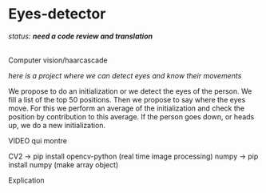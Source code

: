 # Eyes-detector

<em>status: <strong>need a code review and translation</strong></em><br><br>


Computer vision/haarcascade

<em>here is a project where we can detect eyes and know their movements</em>

We propose to do an initialization or we detect the eyes of the person. We fill a list of the top 50 positions. Then we propose to say where the eyes move. For this we perform an average of the initialization and check the position by contribution to this average. If the person goes down, or heads up, we do a new initialization.




VIDEO qui montre




CV2 -> pip install opencv-python (real time image processing)
numpy -> pip install numpy (make array object)






Explication
